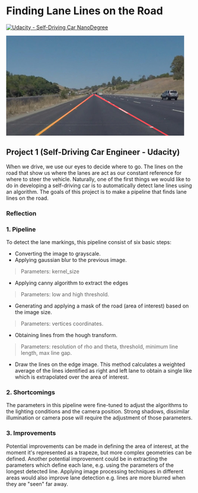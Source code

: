 # **Finding Lane Lines on the Road** 
[![Udacity - Self-Driving Car NanoDegree](https://s3.amazonaws.com/udacity-sdc/github/shield-carnd.svg)](http://www.udacity.com/drive)

<img src="test_images_output/solidYellowCurve.jpg" width="480" alt="Combined Image" />

## Project 1 (Self-Driving Car Engineer - Udacity)

When we drive, we use our eyes to decide where to go. The lines on the road that show us where the lanes are act as our constant reference for where to steer the vehicle.  Naturally, one of the first things we would like to do in developing a self-driving car is to automatically detect lane lines using an algorithm. The goals of this project is to make a pipeline that finds lane lines on the road.

### Reflection

### 1. Pipeline 

To detect the lane markings, this pipeline consist of six basic steps:
* Converting the image to grayscale.
* Applying gaussian blur to the previous image. 
> Parameters: kernel_size
* Applying canny algorithm to extract the edges 
> Parameters: low and high threshold.
* Generating and applying a mask of the road (area of interest) based on the image size. 
> Parameters: vertices coordinates.
* Obtaining lines from the hough transform. 
> Parameters: resolution of rho and theta, threshold, minimum line length, max line gap.
* Draw the lines on the edge image. This method calculates a weighted average of the lines identified as right and left lane to obtain a single like which is extrapolated over the area of interest.

### 2. Shortcomings 

The parameters in this pipeline were fine-tuned to adjust the algorithms to the lighting conditions and the camera position. Strong shadows, dissimilar illumination or camera pose will require the adjustment of those parameters. 

### 3. Improvements 

Potential improvements can be made in defining the area of interest, at the moment it's represented as a trapeze, but more complex geometries can be defined. Another potential improvement could be in extracting the parameters which define each lane, e.g. using the parameters of the longest detected line. Applying image processing techniques in different areas would also improve lane detection e.g. lines are more blurred when they are "seen" far away.  




